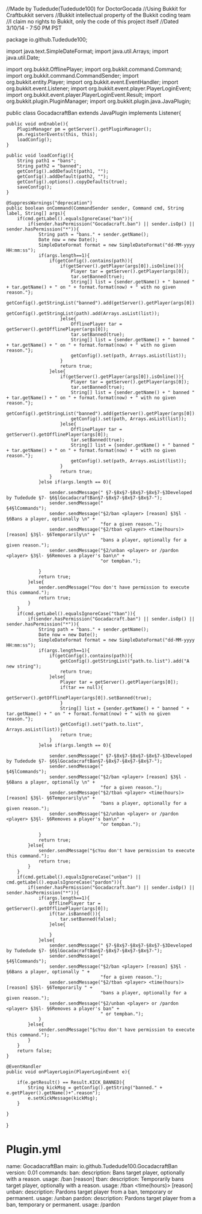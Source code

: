 //Made by Tudedude(Tudedude100) for DoctorGocada
//Using Bukkit for Craftbukkit servers
//Bukkit intellectual property of the Bukkit coding team
//I claim no rights to Bukkit, only the code of this project itself
//Dated 3/10/14 - 7:50 PM PST




package io.github.Tudedude100;

import java.text.SimpleDateFormat;
import java.util.Arrays;
import java.util.Date;

import org.bukkit.OfflinePlayer;
import org.bukkit.command.Command;
import org.bukkit.command.CommandSender;
import org.bukkit.entity.Player;
import org.bukkit.event.EventHandler;
import org.bukkit.event.Listener;
import org.bukkit.event.player.PlayerLoginEvent;
import org.bukkit.event.player.PlayerLoginEvent.Result;
import org.bukkit.plugin.PluginManager;
import org.bukkit.plugin.java.JavaPlugin;

public class GocadacraftBan extends JavaPlugin implements Listener{
	
	public void onEnable(){
		PluginManager pm = getServer().getPluginManager();
		pm.registerEvents(this, this);
		loadConfig();
	}
	
	public void loadConfig(){
		String path1 = "bans";
		String path2 = "banned";
		getConfig().addDefault(path1, "");
		getConfig().addDefault(path2, "");
		getConfig().options().copyDefaults(true);
		saveConfig();
	}
	
	@SuppressWarnings("deprecation")
	public boolean onCommand(CommandSender sender, Command cmd, String label, String[] args){
		if(cmd.getLabel().equalsIgnoreCase("ban")){
			if(sender.hasPermission("Gocadacraft.ban") || sender.isOp() || sender.hasPermission("*")){
				String path = "bans." + sender.getName();
				Date now = new Date();
				SimpleDateFormat format = new SimpleDateFormat("dd-MM-yyyy HH:mm:ss");
				if(args.length==1){
					if(getConfig().contains(path)){
						if(getServer().getPlayer(args[0]).isOnline()){
							Player tar = getServer().getPlayer(args[0]);
							tar.setBanned(true);
							String[] list = {sender.getName() + " banned " + tar.getName() + " on " + format.format(now) + " with no given reason."};
							getConfig().getStringList("banned").add(getServer().getPlayer(args[0]).getName());
							getConfig().getStringList(path).add(Arrays.asList(list));
						}else{
							OfflinePlayer tar = getServer().getOfflinePlayer(args[0]);
							tar.setBanned(true);
							String[] list = {sender.getName() + " banned " + tar.getName() + " on " + format.format(now) + " with no given reason."};
							getConfig().set(path, Arrays.asList(list));
						}
						return true;
					}else{
						if(getServer().getPlayer(args[0]).isOnline()){
							Player tar = getServer().getPlayer(args[0]);
							tar.setBanned(true);
							String[] list = {sender.getName() + " banned " + tar.getName() + " on " + format.format(now) + " with no given reason."};
							getConfig().getStringList("banned").add(getServer().getPlayer(args[0]).getName());
							getConfig().set(path, Arrays.asList(list));
						}else{
							OfflinePlayer tar = getServer().getOfflinePlayer(args[0]);
							tar.setBanned(true);
							String[] list = {sender.getName() + " banned " + tar.getName() + " on " + format.format(now) + " with no given reason."};
							getConfig().set(path, Arrays.asList(list));
						}
						return true;
					}
				}else if(args.length == 0){
					
					sender.sendMessage(" §7-§8x§7-§8x§7-§8x§7-§3Developed by Tudedude §7- §6§lGocadacraftBan§7-§8x§7-§8x§7-§8x§7-");
					sender.sendMessage("                                      §4§lCommands");
					sender.sendMessage("§2/ban <player> [reason] §3§l - §6Bans a player, optionally \n" +
									   "for a given reason.");
					sender.sendMessage("§2/tban <player> <time(hours)> [reason] §3§l- §6Temporarily\n" +
							           "bans a player, optionally for a given reason.");
					sender.sendMessage("§2/unban <player> or /pardon <player> §3§l- §6Removes a player's ban\n" +
							           "or tempban.");
					
				}
				return true;
			}else{
				sender.sendMessage("You don't have permission to execute this command.");
				return true;
			}
		}
		if(cmd.getLabel().equalsIgnoreCase("tban")){
			if(sender.hasPermission("Gocadacraft.ban") || sender.isOp() || sender.hasPermission("*")){
				String path = "bans." + sender.getName();
				Date now = new Date();
				SimpleDateFormat format = new SimpleDateFormat("dd-MM-yyyy HH:mm:ss");
				if(args.length==1){
					if(getConfig().contains(path)){
						getConfig().getStringList("path.to.list").add("A new string");
						return true;
					}else{
						Player tar = getServer().getPlayer(args[0]);
						if(tar == null){
							getServer().getOfflinePlayer(args[0]).setBanned(true);
						}
						String[] list = {sender.getName() + " banned " + tar.getName() + " on " + format.format(now) + " with no given reason."};
						getConfig().set("path.to.list", Arrays.asList(list));
						return true;
					}
				}else if(args.length == 0){
					
					sender.sendMessage(" §7-§8x§7-§8x§7-§8x§7-§3Developed by Tudedude §7- §6§lGocadacraftBan§7-§8x§7-§8x§7-§8x§7-");
					sender.sendMessage("                                      §4§lCommands");
					sender.sendMessage("§2/ban <player> [reason] §3§l - §6Bans a player, optionally \n" +
									   "for a given reason.");
					sender.sendMessage("§2/tban <player> <time(hours)> [reason] §3§l- §6Temporarily\n" +
							           "bans a player, optionally for a given reason.");
					sender.sendMessage("§2/unban <player> or /pardon <player> §3§l- §6Removes a player's ban\n" +
							           "or tempban.");
					
				}
				return true;
			}else{
				sender.sendMessage("§cYou don't have permission to execute this command.");
				return true;
			}
		}
		if(cmd.getLabel().equalsIgnoreCase("unban") || cmd.getLabel().equalsIgnoreCase("pardon")){
			if(sender.hasPermission("Gocadacraft.ban") || sender.isOp() || sender.hasPermission("*")){
				if(args.length==1){
					OfflinePlayer tar = getServer().getOfflinePlayer(args[0]);
					if(tar.isBanned()){
						tar.setBanned(false);
					}else{
						
					}
				}else{
					sender.sendMessage(" §7-§8x§7-§8x§7-§8x§7-§3Developed by Tudedude §7- §6§lGocadacraftBan§7-§8x§7-§8x§7-§8x§7-");
					sender.sendMessage("                                      §4§lCommands");
					sender.sendMessage("§2/ban <player> [reason] §3§l - §6Bans a player, optionally " +
									   "for a given reason.");
					sender.sendMessage("§2/tban <player> <time(hours)> [reason] §3§l- §6Temporarily " +
							           "bans a player, optionally for a given reason.");
					sender.sendMessage("§2/unban <player> or /pardon <player> §3§l- §6Removes a player's ban" +
							           " or tempban.");
				}
			}else{
				sender.sendMessage("§cYou don't have permission to execute this command.");
			}
		}
		return false;
	}
	
	@EventHandler
	public void onPlayerLogin(PlayerLoginEvent e){
		
		if(e.getResult() == Result.KICK_BANNED){
			String kickMsg = getConfig().getString("banned." + e.getPlayer().getName()+".reason");
			e.setKickMessage(kickMsg);
		}
		
	}

}

Plugin.yml
==========

name: GocadacraftBan
main: io.github.Tudedude100.GocadacraftBan
version: 0.01
commands:
  ban:
    description: Bans target player, optionally with a reason.
    usage: /ban <player> [reason]
  tban:
    description: Temporarily bans target player, optionally with a reason.
    usage: /tban <player> <time(hours)> [reason]
  unban:
    description: Pardons target player from a ban, temporary or permanent.
    usage: /unban <player>
  pardon:
    description: Pardons target player from a ban, temporary or permanent.
    usage: /pardon <player>
